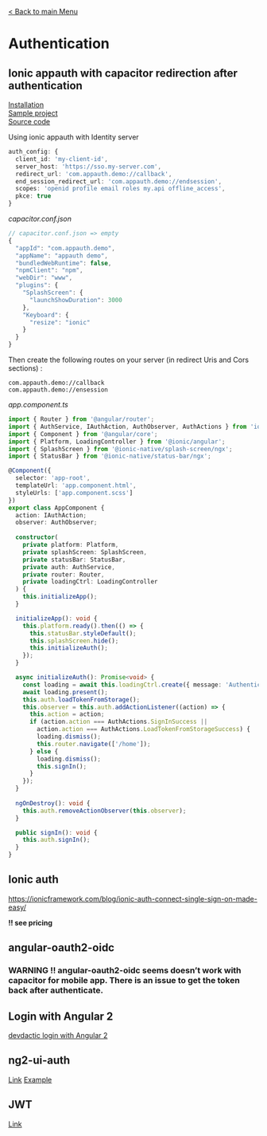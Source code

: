 [< Back to main Menu](https://github.com/gsoulie/Mobile-App-Development/blob/master/ionic2-test.md)    

# Authentication

## Ionic appauth with capacitor redirection after authentication

[Installation](https://www.npmjs.com/package/ionic-appauth)       
[Sample project](https://github.com/wi3land/ionic-appauth-capacitor-demo)      
[Source code](https://github.com/wi3land/ionic-appauth/blob/eec2889df0b526b56161a193ff54e3e1d2547776/src/auth-service.ts)     

Using ionic appauth with Identity server

````typescript
auth_config: {
  client_id: 'my-client-id',
  server_host: 'https://sso.my-server.com',
  redirect_url: 'com.appauth.demo://callback',
  end_session_redirect_url: 'com.appauth.demo://endsession',
  scopes: 'openid profile email roles my.api offline_access',
  pkce: true
}
````

*capacitor.conf.json*
````typescript
// capacitor.conf.json => empty
{
  "appId": "com.appauth.demo",
  "appName": "appauth demo",
  "bundledWebRuntime": false,
  "npmClient": "npm",
  "webDir": "www",
  "plugins": {
    "SplashScreen": {
      "launchShowDuration": 3000
    },
    "Keyboard": {
      "resize": "ionic"
    }
  }
}
````

Then create the following routes on your server (in redirect Uris and Cors sections) : 

````
com.appauth.demo://callback
com.appauth.demo://ensession
````

*app.component.ts*

````typescript
import { Router } from '@angular/router';
import { AuthService, IAuthAction, AuthObserver, AuthActions } from 'ionic-appauth';
import { Component } from '@angular/core';
import { Platform, LoadingController } from '@ionic/angular';
import { SplashScreen } from '@ionic-native/splash-screen/ngx';
import { StatusBar } from '@ionic-native/status-bar/ngx';

@Component({
  selector: 'app-root',
  templateUrl: 'app.component.html',
  styleUrls: ['app.component.scss']
})
export class AppComponent {
  action: IAuthAction;
  observer: AuthObserver;
  
  constructor(
    private platform: Platform,
    private splashScreen: SplashScreen,
    private statusBar: StatusBar,
    private auth: AuthService,
    private router: Router,
    private loadingCtrl: LoadingController
  ) {
    this.initializeApp();
  }

  initializeApp(): void {
    this.platform.ready().then(() => {
      this.statusBar.styleDefault();
      this.splashScreen.hide();
      this.initializeAuth();
    });
  }

  async initializeAuth(): Promise<void> {
    const loading = await this.loadingCtrl.create({ message: 'Authenticate...' });
    await loading.present();
    this.auth.loadTokenFromStorage();
    this.observer = this.auth.addActionListener((action) => {
      this.action = action;
      if (action.action === AuthActions.SignInSuccess ||
        action.action === AuthActions.LoadTokenFromStorageSuccess) {        
        loading.dismiss();
        this.router.navigate(['/home']);
      } else {
        loading.dismiss();
        this.signIn();
      }
    });
  }
  
  ngOnDestroy(): void {
    this.auth.removeActionObserver(this.observer);
  }

  public signIn(): void {
    this.auth.signIn();
  }
}
````


## Ionic auth
https://ionicframework.com/blog/ionic-auth-connect-single-sign-on-made-easy/

**!! see pricing**

## angular-oauth2-oidc

### WARNING !! angular-oauth2-oidc seems doesn’t work with capacitor for mobile app. There is an issue to get the token back after authenticate.

## Login with Angular 2
[devdactic login with Angular 2](https://devdactic.com/login-ionic-2/)    

## ng2-ui-auth
[Link](https://github.com/ronzeidman/ng2-ui-auth)
[Example](ng2-ui-auth-example)

## JWT
[Link](https://jwt.io/)
